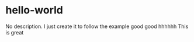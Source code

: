 # hello-world
No description.   I just create it to follow the example
good  good   hhhhhh
This is great

